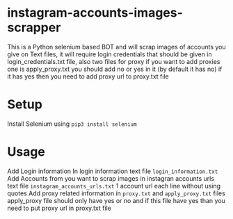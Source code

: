# instagram-accounts-images-scrapper
This is a Python selenium based BOT and will scrap images of accounts you give on Text files, it will require login credentials that should be given in login_credentials.txt file, also two files for proxy if you want to add proxies one is apply_proxy.txt you should add no or yes in it (by default it has no) if it has yes then you need to add proxy url to proxy.txt file

# Setup
Install Selenium using ```pip3 install selenium```

# Usage
Add Login information In login information text file ```login_information.txt```
Add Accounts from you want to scrap images in instagran accounts urls text file ```instagram_accounts_urls.txt``` 1 account url each line without using quotes
Add proxy related information in ```proxy.txt``` and ```apply_proxy.txt``` files apply_proxy file should only have yes or no and if this file have yes than you need to put proxy url in proxy.txt file

